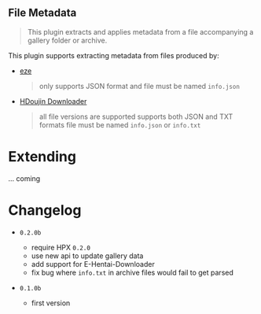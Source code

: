File Metadata
----------------------------

> This plugin extracts and applies metadata from a file accompanying a gallery folder or archive.

This plugin supports extracting metadata from files produced by:

- [eze](https://dnsev-h.github.io/eze/)
    > only supports JSON format and file must be named `info.json`
- [HDoujin Downloader](https://doujindownloader.com/)
    > all file versions are supported
    > supports both JSON and TXT formats
    > file must be named `info.json` or `info.txt`

# Extending

... coming

# Changelog

- `0.2.0b`
    - require HPX `0.2.0`
    - use new api to update gallery data
    - add support for E-Hentai-Downloader
    - fix bug where `info.txt` in archive files would fail to get parsed

- `0.1.0b`
    - first version